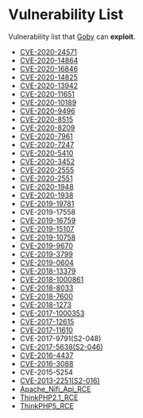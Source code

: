 # Vulnerability List

Vulnerability list that [Goby](https://gobies.org/) can **exploit**.

- [CVE-2020-24571](NexusDB/CVE-2020-24571)
- [CVE-2020-14864](BusinessIntelligence/CVE-2020-14864)
- [CVE-2020-16846](SaltStack/CVE-2020-16846)
- [CVE-2020-14825](WebLogic/CVE-2020-14825)
- [CVE-2020-13942](Unomi/CVE-2020-13942)
- [CVE-2020-11651](SaltStack/CVE-2020-11651)
- [CVE-2020-10189](ManageEngine/CVE-2020-10189)
- [CVE-2020-9496](OFBiz/CVE-2020-9496)
- [CVE-2020-8515](DrayTek/CVE-2020-8515)
- [CVE-2020-8209](Citrix/CVE-2020-8209)
- [CVE-2020-7961](LiferayPortal/CVE-2020-7961)
- [CVE-2020-7247](OpenSMTPD/CVE-2020-7247)
- [CVE-2020-5410](Spring/CVE-2020-5410)
- [CVE-2020-3452](Cisco/CVE-2020-3452)
- [CVE-2020-2555](WebLogic/CVE-2020-2555)
- [CVE-2020-2551](WebLogic/CVE-2020-2555)
- [CVE-2020-1948](Dubbo/CVE-2020-1948)
- [CVE-2020-1938](Tomcat/CVE-2020-1938)
- [CVE-2019-19781](Citrix/CVE-2019-19781)
- CVE-2019-17558
- [CVE-2019-16759](vBulletin/CVE-2019-16759)
- [CVE-2019-15107](Webmin/CVE-2019-15107)
- [CVE-2019-10758](Mongo-Express/CVE-2019-10758)
- [CVE-2019-9670](Zimbra/CVE-2019-9670)
- [CVE-2019-3799](Spring/CVE-2019-3799)
- [CVE-2019-0604](SharePoint/CVE-2019-0604)
- [CVE-2018-13379](FortiOS/CVE-2018-13379)
- [CVE-2018-1000861](Jenkins/CVE-2018-1000861)
- [CVE-2018-8033](OFBiz/CVE-2018-8033)
- [CVE-2018-7600](Drupal/CVE-2018-7600)
- [CVE-2018-1273](Spring/CVE-2018-1273)
- [CVE-2017-1000353](Jenkins/CVE-2017-1000353)
- [CVE-2017-12615](Tomcat/CVE-2017-12615)
- [CVE-2017-11610](Supervisor/CVE-2017-11610)
- CVE-2017-9791(S2-048)
- [CVE-2017-5638(S2-046)](Struts2/S2-046(CVE-2017-5638))
- [CVE-2016-4437](Shiro/CVE-2016-4437)
- [CVE-2016-3088](ActiveMQ/CVE-2016-3088)
- CVE-2015-5254
- [CVE-2013-2251(S2-016)](Struts2/S2-016(CVE-2013-2251))
- [Apache_Nifi_Api_RCE](NiFi/Api_RCE)
- [ThinkPHP2.1_RCE](ThinkPHP/ThinkPHP2.1_RCE)
- [ThinkPHP5_RCE](ThinkPHP/ThinkPHP5_RCE)
